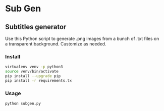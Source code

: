 # Sub Gen
## Subtitles generator

Use this Python script to generate .png images from a bunch of .txt files on a transparent background.
Customize as needed.

### Install

``` bash
virtualenv venv -p python3
source venv/bin/activate
pip install --upgrade pip
pip install -r requirements.tx
```

### Usage
``` bash
python subgen.py
```
